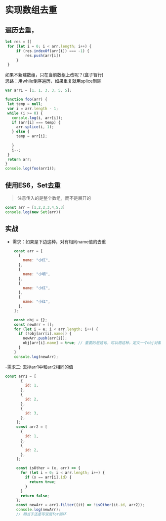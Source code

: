 # 实现数组去重
 ## 遍历去重，
 ```javascript
 let res = []
  for (let i = 0; i < arr.length; i++) {
      if (res.indexOf(arr[i]) === -1) {
          res.push(arr[i])
      }
  }
 ```

如果不新建数组，只在当前数组上改呢？(盒子智行)  
思路：用while倒序遍历，如果重复就用splice删除
 ```javascript
var arr1 = [1, 1, 3, 3, 5, 5];

function foo(arr) {
  let temp = null;
  var i = arr.length - 1;
  while (i >= 0) {
    console.log(i, arr[i]);
    if (arr[i] === temp) {
      arr.splice(i, 1);
    } else {
      temp = arr[i];
      
    }
    i--;
  }
  return arr;
}
console.log(foo(arr1));
 ```




 ## 使用ES6，Set去重
 > 注意传入的是整个数组，而不是展开的
  ```javascript
const arr = [1,2,2,3,4,5,3]
console.log(new Set(arr))
  ```

  ## 实战
  - 需求：如果是下边这种，对有相同name值的去重
  
  ```javascript
      const arr = [
        {
          name: "小红",
        },
        {
          name: "小明",
        },
        {
          name: "小红",
        },
        {
          name: "小红",
        },
      ];

      const obj = {};
      const newArr = [];
      for (let i = e; i < arr.length; i++) {
        if (!obj[arr[i].name]) {
          newArr.push(arr[i]);
          obj[arr[i].name] = true; // 重要的是这句，可以用这种，定义一个obj对象当做开关
        }
      }
      console.log(newArr);
  ```

  -需求二: 去掉arr1中和arr2相同的值

 ```javascript
const arr1 = [
        {
          id: 1,
        },
        {
          id: 2,
        },
        {
          id: 3,
        },
      ];
      const arr2 = [
        {
          id: 1,
        },
        {
          id: 2,
        },
      ];

      const isOther = (x, arr) => {
        for (let i = 0; i < arr.length; i++) {
          if (x == arr[i].id) {
            return true;
          }
        }
        return false;
      };
      const newArr = arr1.filter((it) => !isOther(it.id, arr2));
      console.log(newArr);
      // 相当于还是写双层for循环
 ```

